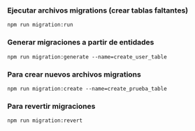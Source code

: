 ### Ejecutar archivos migrations (crear tablas faltantes)
```
npm run migration:run
```
### Generar migraciones a partir de entidades
```
npm run migration:generate --name=create_user_table
```
### Para crear nuevos archivos migrations
```
npm run migration:create --name=create_prueba_table
```
### Para revertir migraciones
```
npm run migration:revert
```

